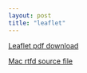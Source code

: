 ```yaml
---
layout: post
title: "leaflet"
---
```


[Leaflet pdf  download](leaflet-bw.pdf)

[Mac rtfd source file](leaflet-rtfd.zip)



 

